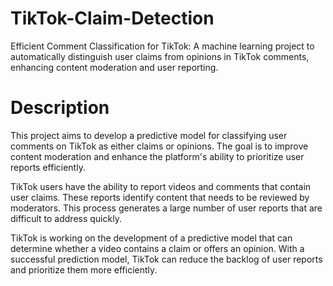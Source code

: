 # TikTok-Claim-Detection
Efficient Comment Classification for TikTok: A machine learning project to automatically distinguish user claims from opinions in TikTok comments, enhancing content moderation and user reporting.

# Description
This project aims to develop a predictive model for classifying user comments on TikTok as either claims or opinions. The goal is to improve content moderation and enhance the platform's ability to prioritize user reports efficiently.

TikTok users have the ability to report videos and comments that contain user claims. These reports identify content that needs to be reviewed by moderators. This process generates a large number of user reports that are difficult to address quickly. 

TikTok is working on the development of a predictive model that can determine whether a video contains a claim or offers an opinion. With a successful prediction model, TikTok can reduce the backlog of user reports and prioritize them more efficiently.
